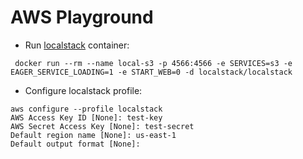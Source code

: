 # AWS Playground

- Run [localstack](https://www.localstack.cloud/) container:

```shell
 docker run --rm --name local-s3 -p 4566:4566 -e SERVICES=s3 -e EAGER_SERVICE_LOADING=1 -e START_WEB=0 -d localstack/localstack
```

- Configure localstack profile:

```shell
aws configure --profile localstack
AWS Access Key ID [None]: test-key
AWS Secret Access Key [None]: test-secret
Default region name [None]: us-east-1
Default output format [None]:
```
